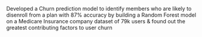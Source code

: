 

Developed a Churn prediction model to identify members who are likely to disenroll from a plan with 87% accuracy by building a Random Forest model on a Medicare Insurance company dataset of 79k users & found out the greatest contributing factors to user churn